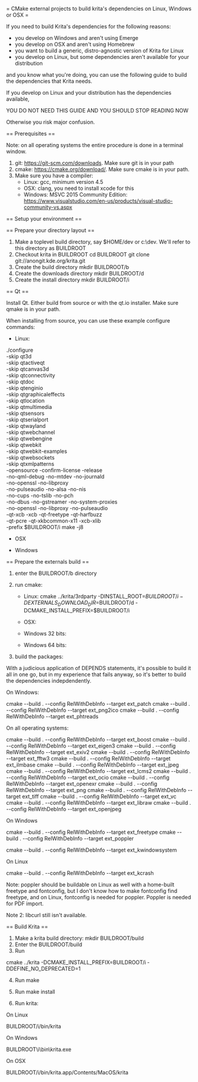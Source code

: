 = CMake external projects to build krita's dependencies on Linux, Windows or OSX =

If you need to build Krita's dependencies for the following reasons:

* you develop on Windows and aren't using Emerge
* you develop on OSX and aren't using Homebrew
* you want to build a generic, distro-agnostic version of Krita for Linux
* you develop on Linux, but some dependencies aren't available for your distribution

and you know what you're doing, you can use the following guide to build
the dependencies that Krita needs.

If you develop on Linux and your distribution has the dependencies available,

YOU DO NOT NEED THIS GUIDE AND YOU SHOULD STOP READING NOW

Otherwise you risk major confusion.

== Prerequisites ==

Note: on all operating systems the entire procedure is done in a terminal window.

1. git: https://git-scm.com/downloads. Make sure git is in your path
2. cmake: https://cmake.org/download/. Make sure cmake is in your path.
3. Make sure you have a compiler:
    * Linux: gcc, minimum version 4.5
    * OSX: clang, you need to install xcode for this
    * Windows: MSVC 2015 Community Edition: https://www.visualstudio.com/en-us/products/visual-studio-community-vs.aspx

== Setup your environment ==

== Prepare your directory layout ==

1. Make a toplevel build directory, say $HOME/dev or c:\dev. We'll refer to this directory as BUILDROOT 
2. Checkout krita in BUILDROOT
    cd BUILDROOT
    git clone git://anongit.kde.org/krita.git
3. Create the build directory
    mkdir BUILDROOT/b
4. Create the downloads directory
    mkdir BUILDROOT/d
5. Create the install directory
    mkdir BUILDROOT/i

== Qt ==

Install Qt. Either build from source or with the qt.io installer. Make sure qmake is in your path.

When installing from source, you can use these example configure commands:

* Linux:

./configure \
    -skip qt3d \
    -skip qtactiveqt \
    -skip qtcanvas3d \
    -skip qtconnectivity \
    -skip qtdoc \
    -skip qtenginio \
    -skip qtgraphicaleffects \
    -skip qtlocation \
    -skip qtmultimedia \
    -skip qtsensors \
    -skip qtserialport \
    -skip qtwayland \
    -skip qtwebchannel \
    -skip qtwebengine \
    -skip qtwebkit \
    -skip qtwebkit-examples \
    -skip qtwebsockets \
    -skip qtxmlpatterns \
    -opensource -confirm-license -release \
    -no-qml-debug -no-mtdev -no-journald \
    -no-openssl -no-libproxy \
    -no-pulseaudio -no-alsa -no-nis \
    -no-cups -no-tslib -no-pch \
    -no-dbus  -no-gstreamer -no-system-proxies \
    -no-openssl -no-libproxy -no-pulseaudio \
    -qt-xcb  -xcb -qt-freetype -qt-harfbuzz \
    -qt-pcre -qt-xkbcommon-x11 -xcb-xlib  \
    -prefix $BUILDROOT/i
make -j8

* OSX

* Windows


== Prepare the externals build ==

1. enter the BUILDROOT/b directory
2. run cmake:
    * Linux:
cmake ../krita/3rdparty -DINSTALL_ROOT=$BUILDROOT/i -DEXTERNALS_DOWNLOAD_DIR=$BUILDROOT/d -DCMAKE_INSTALL_PREFIX=$BUILDROOT/i

    * OSX:
    * Windows 32 bits:
    * Windows 64 bits:

3. build the packages:

With a judicious application of DEPENDS statements, it's possible to build it all in one go, but in my experience that fails anyway, so it's better to build the dependencies indepdendently.

On Windows:

cmake --build . --config RelWithDebInfo --target ext_patch
cmake --build . --config RelWithDebInfo --target ext_png2ico
cmake --build . --config RelWithDebInfo --target ext_phtreads


On all operating systems:

cmake --build . --config RelWithDebInfo --target ext_boost
cmake --build . --config RelWithDebInfo --target ext_eigen3
cmake --build . --config RelWithDebInfo --target ext_exiv2
cmake --build . --config RelWithDebInfo --target ext_fftw3
cmake --build . --config RelWithDebInfo --target ext_ilmbase
cmake --build . --config RelWithDebInfo --target ext_jpeg
cmake --build . --config RelWithDebInfo --target ext_lcms2
cmake --build . --config RelWithDebInfo --target ext_ocio
cmake --build . --config RelWithDebInfo --target ext_openexr
cmake --build . --config RelWithDebInfo --target ext_png
cmake --build . --config RelWithDebInfo --target ext_tiff
cmake --build . --config RelWithDebInfo --target ext_vc
cmake --build . --config RelWithDebInfo --target ext_libraw
cmake --build . --config RelWithDebInfo --target ext_openjpeg

On Windows

cmake --build . --config RelWithDebInfo --target ext_freetype
cmake --build . --config RelWithDebInfo --target ext_poppler

cmake --build . --config RelWithDebInfo --target ext_kwindowsystem

On Linux

cmake --build . --config RelWithDebInfo --target ext_kcrash


Note: poppler should be buildable on Linux as well with a home-built freetype
and fontconfig, but I don't know how to make fontconfig find freetype, and on
Linux, fontconfig is needed for poppler. Poppler is needed for PDF import.

Note 2: libcurl still isn't available.

== Build Krita ==
 
1. Make a krita build directory: 
    mkdir BUILDROOT/build
2. Enter the BUILDROOT/build
3. Run 


cmake ../krita -DCMAKE_INSTALL_PREFIX=BUILDROOT/i -DDEFINE_NO_DEPRECATED=1

4. Run make
5. Run make install

6. Run krita:

On Linux

BUILDROOT/i/bin/krita

On Windows

BUILDROOT\i\bin\krita.exe

On OSX

BUILDROOT/i/bin/krita.app/Contents/MacOS/krita

